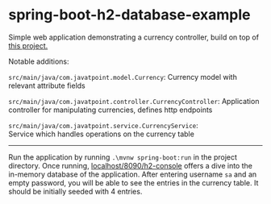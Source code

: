 # spring-boot-h2-database-example
Simple web application demonstrating a currency controller, build on top of [this project.](https://www.javatpoint.com/spring-boot-h2-database)

Notable additions:

`src/main/java/com.javatpoint.model.Currency`: 
Currency model with relevant attribute fields

`src/main/java/com.javatpoint.controller.CurrencyController`: 
Application controller for manipulating currencies, defines http endpoints

`src/main/java/com.javatpoint.service.CurrencyService`:  
Service which handles operations on the currency table

---

Run the application by running `.\mvnw spring-boot:run` in the project directory.
Once running, [localhost/8090/h2-console](http://localhost:8090/h2-console) offers a dive into the in-memory database of the application.
After entering username `sa` and an empty password, you will be able to see the entries in the currency table. It should be initially seeded with 4 entries.

